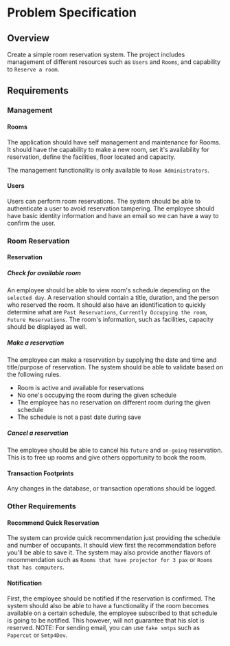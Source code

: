 # Problem Specification



## Overview

Create a simple room reservation system. The project includes management of different resources such as `Users` and `Rooms`, and capability to `Reserve a room`.



## Requirements

### Management



#### Rooms

The application should have self management and maintenance for Rooms. It should have the capability to make a new room, set it's availability for reservation, define the facilities, floor located and capacity.



The management functionality is only available to `Room Administrators`.



#### Users

Users can perform room reservations. The system should be able to authenticate a user to avoid reservation tampering. The employee should have basic identity information and have an email so we can have a way to confirm the user.



### Room Reservation



#### Reservation

##### Check for available room

An employee should be able to view room's schedule depending on the `selected day`. A reservation should contain a title, duration, and the person who reserved the room. It should also have an identification to quickly determine what are `Past Reservations`, `Currently Occupying the room`, `Future Reservations`. The room's information, such as facilities, capacity should be displayed as well.



##### Make a reservation

The employee can make a reservation by supplying the date and time and title/purpose of reservation. The system should be able to validate based on the following rules.



* Room is active and available for reservations
* No one's occupying the room during the given schedule
* The employee has no reservation on different room during the given schedule
* The schedule is not a past date during save

##### Cancel a reservation

The employee should be able to cancel his `future` and `on-going` reservation. This is to free up rooms and give others opportunity to book the room.



#### Transaction Footprints

Any changes in the database, or transaction operations should be logged.



### Other Requirements


#### Recommend Quick Reservation

The system can provide quick recommendation just providing the schedule and number of occupants. It should view first the recommendation before you'll be able to save it. The system may also provide another flavors of recommendation such as `Rooms that have projector for 3 pax` or `Rooms that has computers`.


#### Notification

First, the employee should be notified if the reservation is confirmed. The system should also be able to have a functionality if the room becomes available on a certain schedule, the employee subscribed to that schedule is going to be notified. This however, will not guarantee that his slot is reserved. NOTE: For sending email, you can use `fake smtps` such as `Papercut` or `Smtp4Dev`. 
